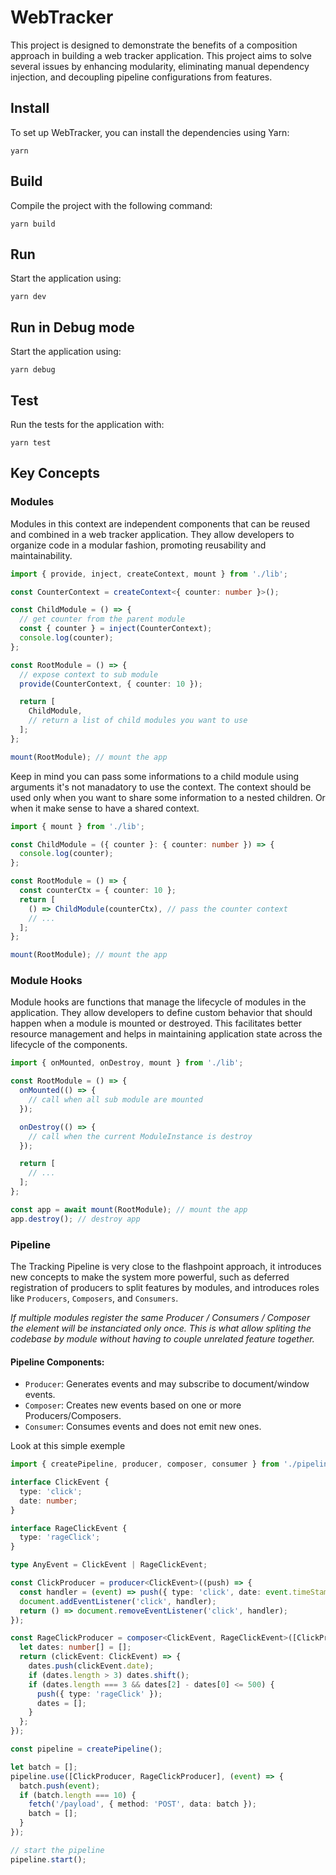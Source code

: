 # WebTracker

This project is designed to demonstrate the benefits of a composition approach in building a web tracker application. This project aims to solve several issues by enhancing modularity, eliminating manual dependency injection, and decoupling pipeline configurations from features.

## Install

To set up WebTracker, you can install the dependencies using Yarn:

```shell
yarn
```

## Build

Compile the project with the following command:

```shell
yarn build
```

## Run

Start the application using:

```shell
yarn dev
```

## Run in Debug mode

Start the application using:

```shell
yarn debug
```

## Test

Run the tests for the application with:

```shell
yarn test
```

## Key Concepts

### Modules

Modules in this context are independent components that can be reused and combined in a web tracker application. They allow developers to organize code in a modular fashion, promoting reusability and maintainability.

```typescript
import { provide, inject, createContext, mount } from './lib';

const CounterContext = createContext<{ counter: number }>();

const ChildModule = () => {
  // get counter from the parent module
  const { counter } = inject(CounterContext);
  console.log(counter);
};

const RootModule = () => {
  // expose context to sub module
  provide(CounterContext, { counter: 10 });

  return [
    ChildModule,
    // return a list of child modules you want to use
  ];
};

mount(RootModule); // mount the app
```

Keep in mind you can pass some informations to a child module using arguments it's not manadatory to use the context.
The context should be used only when you want to share some information to a nested children. Or when it make sense to have a shared context.

```typescript
import { mount } from './lib';

const ChildModule = ({ counter }: { counter: number }) => {
  console.log(counter);
};

const RootModule = () => {
  const counterCtx = { counter: 10 };
  return [
    () => ChildModule(counterCtx), // pass the counter context
    // ...
  ];
};

mount(RootModule); // mount the app
```

### Module Hooks

Module hooks are functions that manage the lifecycle of modules in the application. They allow developers to define custom behavior that should happen when a module is mounted or destroyed. This facilitates better resource management and helps in maintaining application state across the lifecycle of the components.

```typescript
import { onMounted, onDestroy, mount } from './lib';

const RootModule = () => {
  onMounted(() => {
    // call when all sub module are mounted
  });

  onDestroy(() => {
    // call when the current ModuleInstance is destroy
  });

  return [
    // ...
  ];
};

const app = await mount(RootModule); // mount the app
app.destroy(); // destroy app
```

### Pipeline
The Tracking Pipeline is very close to the flashpoint approach, it introduces new concepts to make the system more powerful, such as deferred registration of producers to split features by modules, and introduces roles like `Producers`, `Composers`, and `Consumers`.

_If multiple modules register the same Producer / Consumers / Composer the element will be instanciated only once. This is what allow spliting the codebase by module without having to couple unrelated feature together._

#### Pipeline Components:

- `Producer`: Generates events and may subscribe to document/window events.
- `Composer`: Creates new events based on one or more Producers/Composers.
- `Consumer`: Consumes events and does not emit new ones.

Look at this simple exemple

```typescript
import { createPipeline, producer, composer, consumer } from './pipeline';

interface ClickEvent {
  type: 'click';
  date: number;
}

interface RageClickEvent {
  type: 'rageClick';
}

type AnyEvent = ClickEvent | RageClickEvent;

const ClickProducer = producer<ClickEvent>((push) => {
  const handler = (event) => push({ type: 'click', date: event.timeStamp });
  document.addEventListener('click', handler);
  return () => document.removeEventListener('click', handler);
});

const RageClickProducer = composer<ClickEvent, RageClickEvent>([ClickProducer], (push) => {
  let dates: number[] = [];
  return (clickEvent: ClickEvent) => {
    dates.push(clickEvent.date);
    if (dates.length > 3) dates.shift();
    if (dates.length === 3 && dates[2] - dates[0] <= 500) {
      push({ type: 'rageClick' });
      dates = [];
    }
  };
});

const pipeline = createPipeline();

let batch = [];
pipeline.use([ClickProducer, RageClickProducer], (event) => {
  batch.push(event);
  if (batch.length === 10) {
    fetch('/payload', { method: 'POST', data: batch });
    batch = [];
  }
});

// start the pipeline
pipeline.start();
```
